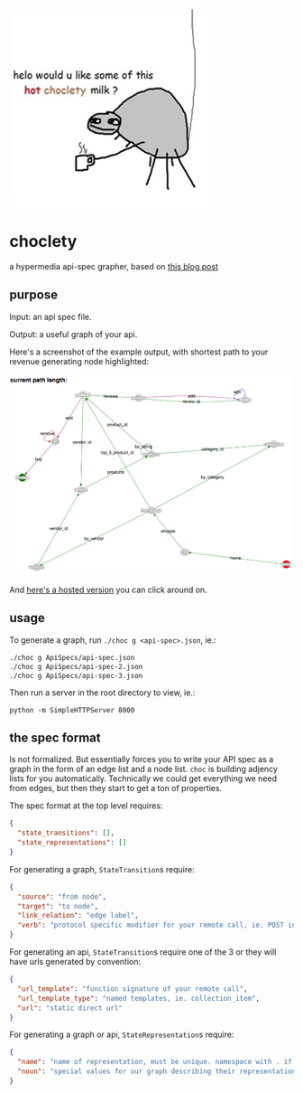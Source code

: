 ![choclety?](/choclety.png)

# choclety
a hypermedia api-spec grapher, based on [this blog post](http://mooreniemi.github.io/apis/web/rest/2017/01/04/when-is-an-api-better-or-worse.html)

## purpose

Input: an api spec file.

Output: a useful graph of your api.

Here's a screenshot of the example output, with shortest path to your revenue generating node highlighted:

![](/choclety.gif)

And [here's a hosted version](https://mooreniemi.github.io/choclety/) you can click around on.

## usage

To generate a graph, run `./choc g <api-spec>.json`, ie.:

```
./choc g ApiSpecs/api-spec.json
./choc g ApiSpecs/api-spec-2.json
./choc g ApiSpecs/api-spec-3.json
```

Then run a server in the root directory to view, ie.:

```
python -m SimpleHTTPServer 8000
```

## the spec format

Is not formalized. But essentially forces you to write your API spec as a graph in the form of an edge list and a node list. `choc` is building adjency lists for you automatically. Technically we could get everything we need from edges, but then they start to get a ton of properties.

The spec format at the top level requires:

```json
{
  "state_transitions": [],
  "state_representations": []
}
```

For generating a graph, `StateTransition`s require:

```json
{
  "source": "from node",
  "target": "to node",
  "link_relation": "edge label",
  "verb": "protocol specific modifier for your remote call, ie. POST in http"
}
```

For generating an api, `StateTransition`s require one of the 3 or they will have urls generated by convention:

```json
{
  "url_template": "function signature of your remote call",
  "url_template_type": "named templates, ie. collection_item",
  "url": "static direct url"
}
```

For generating a graph or api, `StateRepresentation`s require:


```json
{
  "name": "name of representation, must be unique. namespace with . if necessary, ie. namespace.name",
  "noun": "special values for our graph describing their representation type, understood values: generated_revenue|error|null"
}
```
